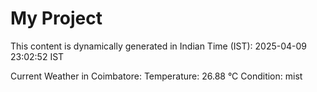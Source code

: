 # My Project

This content is dynamically generated in Indian Time (IST): 2025-04-09 23:02:52 IST


Current Weather in Coimbatore:
Temperature: 26.88 °C
Condition: mist
